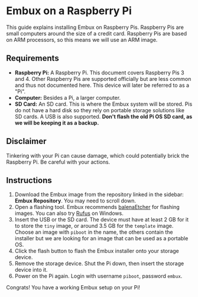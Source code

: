 # Embux on a Raspberry Pi

This guide explains installing Embux on Raspberry Pis. Raspberry Pis are small computers around the size of a credit card.
Raspberry Pis are based on ARM processors, so this means we will use an ARM image.

## Requirements

* **Raspberry Pi:** A Raspberry Pi. This document covers Raspberry Pis 3 and 4. Other Raspberry Pis are supported officially but are less common and thus not documented here. This device will later be referred to as a "Pi".
* **Computer:** Besides a Pi, a larger computer.
* **SD Card:** An SD card. This is where the Embux system will be stored. Pis do not have a hard disk so they rely on portable storage solutions like SD cards. A USB is also supported. **Don't flash the old Pi OS SD card, as we will be keeping it as a backup.**

## Disclaimer

Tinkering with your Pi can cause damage, which could potentially brick the Raspberry Pi. Be careful with your actions.

## Instructions

1. Download the Embux image from the repository linked in the sidebar: **Embux Repository**. You may need to scroll down.
2. Open a flashing tool. Embux recommends [balenaEtcher](https://etcher.balena.io) for flashing images. You can also try [Rufus](https://rufus.ie) on Windows.
3. Insert the USB or the SD card. The device must have at least 2 GB for it to store the `tiny` image, or around 3.5 GB for the `template` image. Choose an image with `piboot` in the name, the others contain the installer but we are looking for an image that can be used as a portable OS.
4. Click the flash button to flash the Embux installer onto your storage device.
5. Remove the storage device. Shut the Pi down, then insert the storage device into it.
6. Power on the Pi again. Login with username `piboot`, password `embux`.

Congrats! You have a working Embux setup on your Pi!
